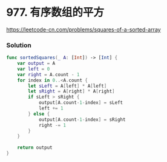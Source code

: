 # 977. 有序数组的平方

<https://leetcode-cn.com/problems/squares-of-a-sorted-array>

### Solution


```swift
func sortedSquares(_ A: [Int]) -> [Int] {
    var output = A
    var left = 0
    var right = A.count - 1
    for index in 0..<A.count {
        let sLeft = A[left] * A[left]
        let sRight = A[right] * A[right]
        if sLeft > sRight {
            output[A.count-1-index] = sLeft
            left += 1
        } else {
            output[A.count-1-index] = sRight
            right -= 1
        }
    }
    
    return output
}
```